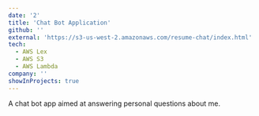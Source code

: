 ```yaml
---
date: '2'
title: 'Chat Bot Application'
github: ''
external: 'https://s3-us-west-2.amazonaws.com/resume-chat/index.html'
tech:
  - AWS Lex
  - AWS S3
  - AWS Lambda
company: ''
showInProjects: true
---
```


A chat bot app aimed at answering personal questions about me.
